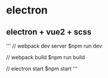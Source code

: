 # electron

## electron + vue2 + scss

'''
// webpack dev server
$npm run dev

// webpack build
$npm run build

// electron start
$npm start
'''
